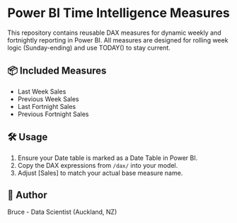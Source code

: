 # Power BI Time Intelligence Measures

This repository contains reusable DAX measures for dynamic weekly and fortnightly reporting in Power BI.
All measures are designed for rolling week logic (Sunday-ending) and use TODAY() to stay current.

## 📦 Included Measures

- Last Week Sales
- Previous Week Sales
- Last Fortnight Sales
- Previous Fortnight Sales

## 🛠 Usage

1. Ensure your Date table is marked as a Date Table in Power BI.
2. Copy the DAX expressions from `/dax/` into your model.
3. Adjust [Sales] to match your actual base measure name.

## 🧠 Author

Bruce - Data Scientist (Auckland, NZ)
